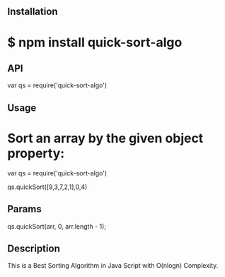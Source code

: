 ## Installation
  
# $ npm install quick-sort-algo

## API

var qs = require('quick-sort-algo')


## Usage
# Sort an array by the given object property:

var qs = require('quick-sort-algo')

qs.quickSort([9,3,7,2,1],0,4)

## Params

qs.quickSort(arr, 0, arr.length - 1);

## Description
This is a Best Sorting Algorithm in Java Script with O(nlogn) Complexity.
